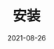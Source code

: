 ---
title: "安装"
linkTitle: "安装"
weight: 200
date: 2021-08-26
description: >
  介绍Linux Mint的安装，使用，配置和优化
---